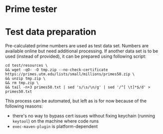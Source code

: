 Prime tester
======================


# Test data preparation
Pre-calculated prime numbers are used as test data set.
Numbers are available online but need additional processing. 
If another data set is to be used (instead of provided), it can be prepared using following script:

```
cd test/resources \
&& wget -qO- -O tmp.zip --no-check-certificate https://primes.utm.edu/lists/small/millions/primes50.zip \
&& unzip tmp.zip \
&& rm tmp.zip \
&& tail -n+3 primes50.txt | sed 's/\s/\n/g' | sed '/^[ \t]*$/d' > primes50.txt
```

This process can be automated, but left as is for now because of the following reasons:

- there's no way to bypass cert issues without fixing keychain (running `keytool`) on the machine where code runs
- `exec-maven-plugin` is platform-dependent
